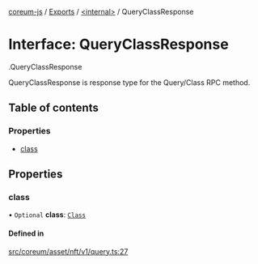 [coreum-js](../README.md) / [Exports](../modules.md) / [<internal\>](../modules/internal_.md) / QueryClassResponse

# Interface: QueryClassResponse

[<internal>](../modules/internal_.md).QueryClassResponse

QueryClassResponse is response type for the Query/Class RPC method.

## Table of contents

### Properties

- [class](internal_.QueryClassResponse.md#class)

## Properties

### class

• `Optional` **class**: [`Class`](../modules/internal_.md#class)

#### Defined in

[src/coreum/asset/nft/v1/query.ts:27](https://github.com/CooperFoundation/coreum-js/blob/54a22f0/src/coreum/asset/nft/v1/query.ts#L27)
